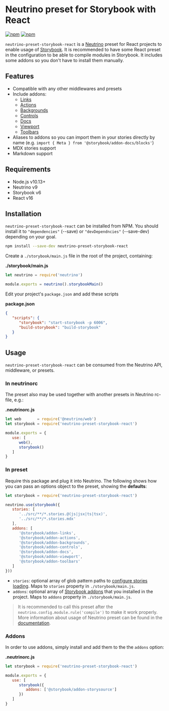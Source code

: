 # Neutrino preset for Storybook with React

[![npm](https://img.shields.io/npm/v/neutrino-preset-storybook-react.svg)](https://www.npmjs.com/package/neutrino-preset-storybook-react)
[![npm](https://img.shields.io/npm/dt/neutrino-preset-storybook-react.svg)](https://www.npmjs.com/package/neutrino-preset-storybook-react)

`neutrino-preset-storybook-react` is a [Neutrino](https://neutrino.js.org) preset for React projects to enable usage of [Storybook](https://storybook.js.org/). It is recommended to have some React preset in the configuration to be able to compile modules in Storybook. It includes some addons so you don't have to install them manually.

## Features

- Compatible with any other middlewares and presets
- Include addons:
  - [Links](https://github.com/storybookjs/storybook/tree/master/addons/links)
  - [Actions](https://storybook.js.org/docs/react/essentials/actions)
  - [Backgrounds](https://storybook.js.org/docs/react/essentials/backgrounds)
  - [Controls](https://storybook.js.org/docs/react/essentials/controls)
  - [Docs](https://storybook.js.org/docs/react/writing-docs/introduction)
  - [Viewport](https://storybook.js.org/docs/react/essentials/viewport)
  - [Toolbars](https://storybook.js.org/docs/react/essentials/toolbars-and-globals)
- Aliases to addons so you can import them in your stories directly by name (e.g. `import { Meta } from '@storybook/addon-docs/blocks'`)
- MDX stories support
- Markdown support

## Requirements

- Node.js v10.13+
- Neutrino v9
- Storybook v6
- React v16

## Installation

`neutrino-preset-storybook-react` can be installed from NPM. You should install it to `"dependencies"` (--save) or `"devDependncies"` (--save-dev) depending on your goal.

```bash
npm install --save-dev neutrino-preset-storybook-react
```

Create a `./storybook/main.js` file in the root of the project, containing:

**./storybook/main.js**

```js
let neutrino = require('neutrino')

module.exports = neutrino().storybookMain()
```

Edit your project's `package.json` and add these scripts

**package.json**

```json
{
   "scripts": {
      "storybook": "start-storybook -p 6006",
      "build-storybook": "build-storybook"
   }
}
```

## Usage

`neutrino-preset-storybook-react` can be consumed from the Neutrino API, middleware, or presets.

### In **neutrinorc**

The preset also may be used together with another presets in Neutrino rc-file, e.g.:

**.neutrinorc.js**

```js
let web       = require('@neutrino/web')
let storybook = require('neutrino-preset-storybook-react')

module.exports = {
   use: [
      web(),
      storybook()
   ]
}
```

### In preset

Require this package and plug it into Neutrino. The following shows how you can pass an options object to the preset, showing the **defaults**:

```js
let storybook = require('neutrino-preset-storybook-react')

neutrino.use(storybook({
   stories: [
      '../src/**/*.stories.@(js|jsx|ts|tsx)',
      '../src/**/*.stories.mdx'
   ],
   addons: [
      '@storybook/addon-links',
      '@storybook/addon-actions',
      '@storybook/addon-backgrounds',
      '@storybook/addon-controls',
      '@storybook/addon-docs',
      '@storybook/addon-viewport',
      '@storybook/addon-toolbars'
   ]
}))
```

- `stories`: optional array of glob pattern paths to [configure stories loading](https://storybook.js.org/docs/react/configure/overview). Maps to `stories` property in `./storybook/main.js`.
- `addons`: optional array of [Storybook addons](https://storybook.js.org/addons) that you installed in the project. Maps to `addons` property in `./storybook/main.js`.

> It is recommended to call this preset after the `neutrino.config.module.rule('compile')` to make it work properly. More information about usage of Neutrino preset can be found in the [documentation](https://neutrino.js.org/presets).

### Addons

In order to use addons, simply install and add them to the the `addons` option:

**.neutrinorc.js**

```js
let storybook = require('neutrino-preset-storybook-react')

module.exports = {
   use: [
      storybook({
         addons: ['@storybook/addon-storysource']
      })
   ]
}
```